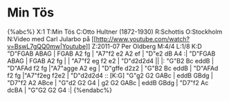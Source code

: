# Min Tös

{%abc%}
X:1
T:Min Tös
C:Otto Hultner (1872-1930)
R:Schottis
O:Stockholm
N:Video med Carl Jularbo på [[http://www.youtube.com/watch?v=BswL7gQQ0mw|Youtube]]
Z:2011-07 Per Oldberg
M:4/4
L:1/8
K:D
"D"FGAB ABAG | FGAB A2 fg | "A7"f2 e2 A2 ef | "D"e2 dB A4  :|
"D"FGAB ABAG | FGAB A2 fg | | "A7"f2 eg f2 e2 | "D"d2d2d4 ||
|: "G"B2 Bc eddB | "D"AFAd f2 fg |"A7"agge A2 eg | "D"gffe d2z2 | 
"G"B2 Bc eddB | "D"AFAd f2 fg |"A7"f2eg f2e2 | "D"d2d2d4 ::
[K:G] "G"g2 G2 GABc | eddB GBdg | "D7"f2 A2 ABce | "G"d2 G2 G4 |
g2 G2 GABc | eddB GBdg | "D7"f2 Ac dcBA | "G"G2 G2 G4 :|
{%endabc%}
